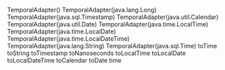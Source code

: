 TemporalAdapter()
TemporalAdapter(java.lang.Long)
TemporalAdapter(java.sql.Timestamp)
TemporalAdapter(java.util.Calendar)
TemporalAdapter(java.util.Date)
TemporalAdapter(java.time.LocalTime)
TemporalAdapter(java.time.LocalDate)
TemporalAdapter(java.time.LocalDateTime)
TemporalAdapter(java.lang.String)
TemporalAdapter(java.sql.Time)
toTime
toString
toTimestamp
toNanoseconds
toLocalTime
toLocalDate
toLocalDateTime
toCalendar
toDate
time